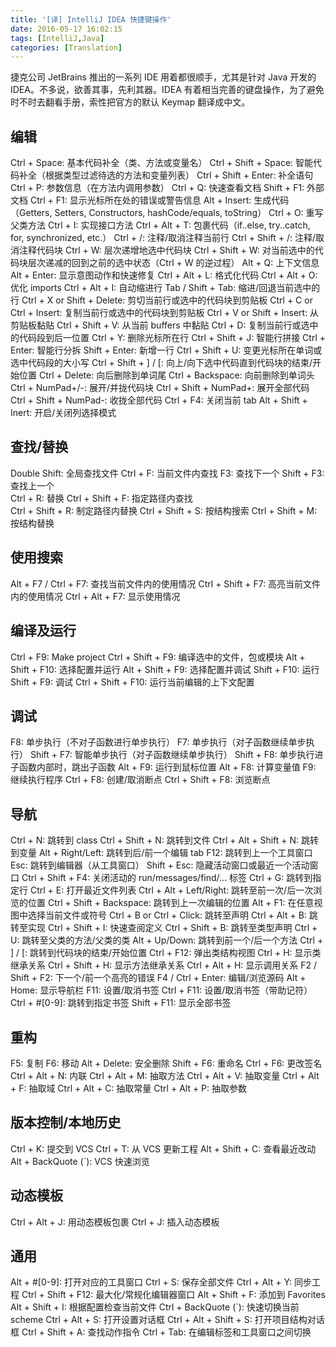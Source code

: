 ```yaml
---
title: '[译] IntelliJ IDEA 快捷键操作'
date: 2016-05-17 16:02:15
tags: [IntelliJ,Java]
categories: [Translation]
---
```



捷克公司 JetBrains 推出的一系列 IDE 用着都很顺手，尤其是针对 Java 开发的 IDEA。不多说，欲善其事，先利其器。IDEA 有着相当完善的键盘操作，为了避免时不时去翻看手册，索性把官方的默认 Keymap 翻译成中文。

<!-- more -->

## 编辑

Ctrl + Space: 基本代码补全（类、方法或变量名）
Ctrl + Shift + Space: 智能代码补全（根据类型过滤待选的方法和变量列表）
Ctrl + Shift + Enter: 补全语句
Ctrl + P: 参数信息（在方法内调用参数）
Ctrl + Q: 快速查看文档
Shift + F1: 外部文档
Ctrl + F1: 显示光标所在处的错误或警告信息
Alt + Insert: 生成代码（Getters, Setters, Constructors, hashCode/equals, toString）
Ctrl + O: 重写父类方法
Ctrl + I: 实现接口方法
Ctrl + Alt + T: 包裹代码（if..else, try..catch, for, synchronized, etc.）
Ctrl + /: 注释/取消注释当前行
Ctrl + Shift + /: 注释/取消注释代码块
Ctrl + W: 层次递增地选中代码块
Ctrl + Shift + W: 对当前选中的代码块层次递减的回到之前的选中状态（Ctrl + W 的逆过程）
Alt + Q: 上下文信息
Alt + Enter: 显示意图动作和快速修复
Ctrl + Alt + L: 格式化代码
Ctrl + Alt + O: 优化 imports
Ctrl + Alt + I: 自动缩进行
Tab / Shift + Tab: 缩进/回退当前选中的行
Ctrl + X or Shift + Delete: 剪切当前行或选中的代码块到剪贴板
Ctrl + C or Ctrl + Insert: 复制当前行或选中的代码块到剪贴板
Ctrl + V or Shift + Insert: 从剪贴板黏贴
Ctrl + Shift + V: 从当前 buffers 中黏贴
Ctrl + D: 复制当前行或选中的代码段到后一位置
Ctrl + Y: 删除光标所在行
Ctrl + Shift + J: 智能行拼接
Ctrl + Enter: 智能行分拆
Shift + Enter: 新增一行
Ctrl + Shift + U: 变更光标所在单词或选中代码段的大小写
Ctrl + Shift + ] / [: 向上/向下选中代码直到代码块的结束/开始位置
Ctrl + Delete: 向后删除到单词尾
Ctrl + Backspace: 向前删除到单词头 
Ctrl + NumPad+/-: 展开/并拢代码块
Ctrl + Shift + NumPad+: 展开全部代码
Ctrl + Shift + NumPad-: 收拢全部代码
Ctrl + F4: 关闭当前 tab
Alt + Shift + Inert: 开启/关闭列选择模式

## 查找/替换

Double Shift: 全局查找文件
Ctrl + F: 当前文件内查找
F3: 查找下一个
Shift + F3: 查找上一个	
Ctrl + R: 替换
Ctrl + Shift + F: 指定路径内查找	
Ctrl + Shift + R: 制定路径内替换
Ctrl + Shift + S: 按结构搜索
Ctrl + Shift + M: 按结构替换

## 使用搜索

Alt + F7 / Ctrl + F7: 查找当前文件内的使用情况
Ctrl + Shift + F7: 高亮当前文件内的使用情况
Ctrl + Alt + F7: 显示使用情况

## 编译及运行

Ctrl + F9: Make project
Ctrl + Shift + F9: 编译选中的文件，包或模块
Alt + Shift + F10: 选择配置并运行
Alt + Shift + F9: 选择配置并调试
Shift + F10: 运行
Shift + F9: 调试
Ctrl + Shift + F10: 运行当前编辑的上下文配置	

## 调试

F8: 单步执行（不对子函数进行单步执行）
F7: 单步执行（对子函数继续单步执行）
Shift + F7: 智能单步执行（对子函数继续单步执行）
Shift + F8: 单步执行进子函数内部时，跳出子函数
Alt + F9: 运行到鼠标位置
Alt + F8: 计算变量值
F9: 继续执行程序
Ctrl + F8: 创建/取消断点
Ctrl + Shift + F8: 浏览断点

## 导航

Ctrl + N: 跳转到 class
Ctrl + Shift + N: 跳转到文件
Ctrl + Alt + Shift + N: 跳转到变量
Alt + Right/Left: 跳转到后/前一个编辑 tab
F12: 跳转到上一个工具窗口
Esc: 跳转到编辑器（从工具窗口）
Shift + Esc: 隐藏活动窗口或最近一个活动窗口
Ctrl + Shift + F4: 关闭活动的 run/messages/find/... 标签
Ctrl + G: 跳转到指定行
Ctrl + E: 打开最近文件列表
Ctrl + Alt + Left/Right: 跳转至前一次/后一次浏览的位置
Ctrl + Shift + Backspace: 跳转到上一次编辑的位置
Alt + F1: 在任意视图中选择当前文件或符号
Ctrl + B or Ctrl + Click: 跳转至声明
Ctrl + Alt + B: 跳转至实现
Ctrl + Shift + I: 快速查阅定义
Ctrl + Shift + B: 跳转至类型声明
Ctrl + U: 跳转至父类的方法/父类的类
Alt + Up/Down: 跳转到前一个/后一个方法
Ctrl + ] / [: 跳转到代码块的结束/开始位置
Ctrl + F12: 弹出类结构视图
Ctrl + H: 显示类继承关系
Ctrl + Shift + H: 显示方法继承关系
Ctrl + Alt + H: 显示调用关系
F2 / Shift + F2: 下一个/前一个高亮的错误
F4 / Ctrl + Enter: 编辑/浏览源码
Alt + Home: 显示导航栏
F11: 设置/取消书签
Ctrl + F11: 设置/取消书签（带助记符）
Ctrl + #[0-9]: 跳转到指定书签
Shift + F11: 显示全部书签

## 重构

F5: 复制
F6: 移动
Alt + Delete: 安全删除
Shift + F6: 重命名 
Ctrl + F6: 更改签名
Ctrl + Alt + N: 内联
Ctrl + Alt + M: 抽取方法
Ctrl + Alt + V: 抽取变量
Ctrl + Alt + F: 抽取域
Ctrl + Alt + C: 抽取常量
Ctrl + Alt + P: 抽取参数 

## 版本控制/本地历史

Ctrl + K: 提交到 VCS
Ctrl + T: 从 VCS 更新工程
Alt + Shift + C: 查看最近改动
Alt + BackQuote (`): VCS 快速浏览

## 动态模板

Ctrl + Alt + J: 用动态模板包裹
Ctrl + J: 插入动态模板

## 通用

Alt + #[0-9]: 打开对应的工具窗口
Ctrl + S: 保存全部文件
Ctrl + Alt + Y: 同步工程
Ctrl + Shift + F12: 最大化/常规化编辑器窗口
Alt + Shift + F: 添加到 Favorites
Alt + Shift + I: 根据配置检查当前文件
Ctrl + BackQuote (`): 快速切换当前 scheme
Ctrl + Alt + S: 打开设置对话框
Ctrl + Alt + Shift + S: 打开项目结构对话框
Ctrl + Shift + A: 查找动作指令
Ctrl + Tab: 在编辑标签和工具窗口之间切换